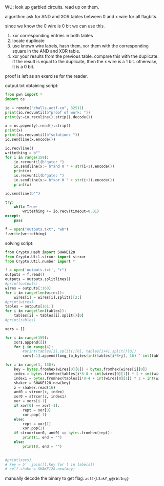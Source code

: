 WU:
look up garbled circuits. read up on them.

algorithm:
ask for AND and XOR tables between 0 and x wire for all flagbits.

since we know the 0 wire is 0 bit we can use this.

1. xor corresponding entries in both tables
2. locate duplicate
3. use known wire labels, hash them, xor them with the corresponding square in the AND and XOR table.
4. xor your results from the previous table. compare this with the duplicate. if the result is equal to the duplicate, then the x wire is a 1 bit. otherwise, it is a 0 bit.

proof is left as an exercise for the reader.

output.txt obtaining script:
```py
from pwn import *
import os

io = remote("challs.actf.co", 32511)
print(io.recvuntil(b"proof of work: "))
print(y:=io.recvline().strip().decode())

x = os.popen(y).read().strip()
print(x)
print(io.recvuntil(b"solution: "))
io.sendline(x.encode())

io.recvline()
writething = b""
for i in range(159):
    io.recvuntil(b"gate: ")
    io.sendline(x:= b"and 0 " + str(i+1).encode())
    print(x)
    io.recvuntil(b"gate: ")
    io.sendline(x:= b"xor 0 " + str(i+1).encode())
    print(x)

io.sendline(b"")

try:
    while True:
        writething += io.recv(timeout=0.01)
except:
    pass

f = open("outputs.txt", "wb")
f.write(writething)
```

solving script:

```py
from Crypto.Hash import SHAKE128
from Crypto.Util.strxor import strxor
from Crypto.Util.number import *

f = open('outputs.txt', "r")
outputs = f.read()
outputs = outputs.splitlines()
#print(outputs)
wires = outputs[:160]
for i in range(len(wires)):
    wires[i] = wires[i].split()[2:]
#print(wires)
tables = outputs[161:]
for i in range(len(tables)):
    tables[i] = tables[i].split()[0]
#print(tables)

xors = []

for i in range(159):
    xors.append([])
    for j in range(4):
        #print(tables[i].split()[0], tables[i+4].split()[0])
        xors[-1].append(long_to_bytes(int(tables[i*8+j], 16) ^ int(tables[i*8+j+4], 16)).hex())

for i in range(1, 160):
    key = bytes.fromhex(wires[0][0]) + bytes.fromhex(wires[i][0])
    index = bytes.fromhex(tables[i*8-8 + int(wires[0][1]) * 2 + int(wires[i][1])])
    index1 = bytes.fromhex(tables[i*8-4 + int(wires[0][1]) * 2 + int(wires[i][1])])
    shaker = SHAKE128.new(key)
    z = shaker.read(16)
    and0 = strxor(z, index)
    xor0 = strxor(z, index1)
    xor = xors[i-1]
    if xor[0] == xor[-1]:
        rept = xor[0]
        xor.pop(-1)
    else:
        rept = xor[1]
        xor.pop(1)
    if strxor(xor0, and0) == bytes.fromhex(rept):
        print(1, end = "")
    else:
        print(0, end = "")
    

#print(xors)
# key = b''.join([l.key for l in labels])
# self.shake = SHAKE128.new(key)
```

manually decode the binary to get flag: `actf{L3akY_g@rbl1ng}`
